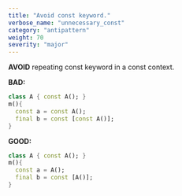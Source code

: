 ```yaml
---
title: "Avoid const keyword."
verbose_name: "unnecessary_const"
category: "antipattern"
weight: 70
severity: "major"
---
```

**AVOID** repeating const keyword in a const context.

**BAD:**
```dart
class A { const A(); }
m(){
  const a = const A();
  final b = const [const A()];
}
```

**GOOD:**
```dart
class A { const A(); }
m(){
  const a = A();
  final b = const [A()];
}
```
